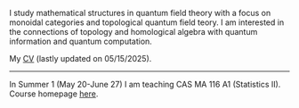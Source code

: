 I study mathematical structures in quantum field theory with a focus on monoidal categories and topological quantum field teory.  I am interested in the connections of topology and homological algebra  with quantum information and quantum computation.

My [CV](link) (lastly updated on 05/15/2025).

---

In Summer 1 (May 20-June 27) I am teaching CAS MA 116 A1 (Statistics II).  Course homepage [here](cesail.github.io/25s1ma116.md). 
<!---
# This is h1 heading
## This is h2 heading
### This is h3 heading
This is regular text. abcdefghijklmnopqrst
**this is bold text**

*this is italic text*
~~strikethrough~~

## blockquotes

> Blockquotes
>> aaaaa
> > >  aaaa

+ list1
+ list2

1. list1
2. list2

Inline `code` 
    
    // just use 4 indentation
    Line 1 of code

### table 

| Number | Name |
| ------:| ----:|
|   01   | aaa  |
| 02     | bbb  |
//This is left-aliened table


| Number | Name |
| ------ | ---- |
|   01   | aaa  |
| 02     | bbb  |

### links 

[BU math](https://www.bu.edu/math/)

[BU math](https://www.bu.edu/math/ "BU dep page")

### images

-->

<!---
![image](link)
--->

